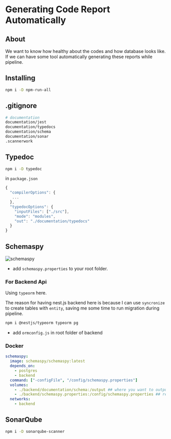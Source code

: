 # Generating Code Report Automatically

## About

We want to know how healthy about the codes and how database looks like.
If we can have some tool automatically generating these reports while pipeline.

## Installing

```bash
npm i -D npm-run-all
```

## .gitignore

```bash
# documentation
documentation/jest
documentation/typedocs
documentation/schema
documentation/sonar
.scannerwork
```

## Typedoc

```bash
npm i -D typedoc
```

in `package.json`

```js
{
  "compilerOptions": {
   ...
  },
  "typedocOptions": {
    "inputFiles": ["./src"],
    "mode": "modules",
    "out": "./documentation/typedocs"
  }
}
```

## Schemaspy

![schemaspy](https://i.imgur.com/Xl7xaUH.png)

- add `schemaspy.properties` to your root folder.

### For Backend Api

Using `typeorm` here.

The reason for having nest.js backend here is because I can use `syncronize` to create tables with `entity`, saving me some time to run migration during pipeline.

```bash
npm i @nestjs/typeorm typeorm pg
```

- add `ormconfig.js` in root folder of backend

### Docker

```yml
schemaspy:
  image: schemaspy/schemaspy:latest
  depends_on:
    - postgres
    - backend
  command: ["-configFile", "/config/schemaspy.properties"]
  volumes:
    - ./backend/documentation/schema:/output ## where you want to output
    - ./backend/schemaspy.properties:/config/schemaspy.properties ## read schemaspy config
  networks:
    - backend
```

## SonarQube

```bash
npm i -D sonarqube-scanner
```
